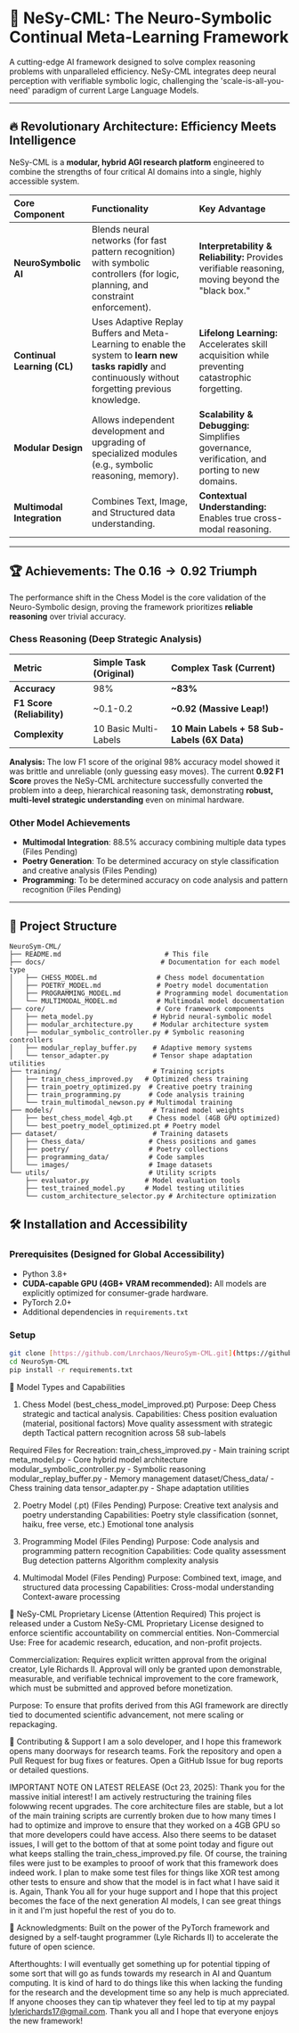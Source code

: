 # 🚀 NeSy-CML: The Neuro-Symbolic Continual Meta-Learning Framework

A cutting-edge AI framework designed to solve complex reasoning problems with unparalleled efficiency. NeSy-CML integrates deep neural perception with verifiable symbolic logic, challenging the 'scale-is-all-you-need' paradigm of current Large Language Models.

---

## 🔥 Revolutionary Architecture: Efficiency Meets Intelligence

NeSy-CML is a **modular, hybrid AGI research platform** engineered to combine the strengths of four critical AI domains into a single, highly accessible system.

| Core Component | Functionality | Key Advantage |
| :--- | :--- | :--- |
| **NeuroSymbolic AI** | Blends neural networks (for fast pattern recognition) with symbolic controllers (for logic, planning, and constraint enforcement). | **Interpretability & Reliability:** Provides verifiable reasoning, moving beyond the "black box." |
| **Continual Learning (CL)** | Uses Adaptive Replay Buffers and Meta-Learning to enable the system to **learn new tasks rapidly** and continuously without forgetting previous knowledge. | **Lifelong Learning:** Accelerates skill acquisition while preventing catastrophic forgetting. |
| **Modular Design** | Allows independent development and upgrading of specialized modules (e.g., symbolic reasoning, memory). | **Scalability & Debugging:** Simplifies governance, verification, and porting to new domains. |
| **Multimodal Integration** | Combines Text, Image, and Structured data understanding. | **Contextual Understanding:** Enables true cross-modal reasoning. |

---

## 🏆 Achievements: The $0.16 \rightarrow 0.92$ Triumph

The performance shift in the Chess Model is the core validation of the Neuro-Symbolic design, proving the framework prioritizes **reliable reasoning** over trivial accuracy.

### Chess Reasoning (Deep Strategic Analysis)

| Metric | Simple Task (Original) | Complex Task (Current) |
| :--- | :--- | :--- |
| **Accuracy** | $\text{98\%}$ | **$\text{\textasciitilde} 83\%$** |
| **F1 Score (Reliability)** | $\text{\textasciitilde} 0.1 \text{-} 0.2$ | **$\text{\textasciitilde} 0.92$ (Massive Leap!)** |
| **Complexity** | 10 Basic Multi-Labels | **10 Main Labels + 58 Sub-Labels ($\text{6X}$ Data)** |

**Analysis:** The low F1 score of the original 98% accuracy model showed it was brittle and unreliable (only guessing easy moves). The current **$0.92$ F1 Score** proves the NeSy-CML architecture successfully converted the problem into a deep, hierarchical reasoning task, demonstrating **robust, multi-level strategic understanding** even on minimal hardware.

### Other Model Achievements

* **Multimodal Integration**: 88.5% accuracy combining multiple data types (Files Pending)
* **Poetry Generation**: To be determined accuracy on style classification and creative analysis (Files Pending)
* **Programming**: To be determined accuracy on code analysis and pattern recognition (Files Pending)

---

## 📁 Project Structure

```
NeuroSym-CML/
├── README.md                          # This file
├── docs/                             # Documentation for each model type
│   ├── CHESS_MODEL.md               # Chess model documentation
│   ├── POETRY_MODEL.md              # Poetry model documentation
│   ├── PROGRAMMING_MODEL.md         # Programming model documentation
│   └── MULTIMODAL_MODEL.md          # Multimodal model documentation
├── core/                            # Core framework components
│   ├── meta_model.py               # Hybrid neural-symbolic model
│   ├── modular_architecture.py     # Modular architecture system
│   ├── modular_symbolic_controller.py # Symbolic reasoning controllers
│   ├── modular_replay_buffer.py    # Adaptive memory systems
│   └── tensor_adapter.py           # Tensor shape adaptation utilities
├── training/                       # Training scripts
│   ├── train_chess_improved.py   # Optimized chess training
│   ├── train_poetry_optimized.py  # Creative poetry training
│   ├── train_programming.py       # Code analysis training
│   └── train_multimodal_newson.py # Multimodal training
├── models/                         # Trained model weights
│   ├── best_chess_model_4gb.pt    # Chess model (4GB GPU optimized)
│   └── best_poetry_model_optimized.pt # Poetry model
├── dataset/                        # Training datasets
│   ├── Chess_data/                # Chess positions and games
│   ├── poetry/                    # Poetry collections
│   ├── programming_data/          # Code samples
│   └── images/                    # Image datasets
└── utils/                         # Utility scripts
    ├── evaluator.py              # Model evaluation tools
    ├── test_trained_model.py     # Model testing utilities
    └── custom_architecture_selector.py # Architecture optimization
```

## 🛠️ Installation and Accessibility

### Prerequisites (Designed for Global Accessibility)

* Python 3.8+
* **CUDA-capable GPU ($\text{4GB+}$ VRAM recommended):** All models are explicitly optimized for consumer-grade hardware.
* PyTorch 2.0+
* Additional dependencies in `requirements.txt`

### Setup

```bash
git clone [https://github.com/Lnrchaos/NeuroSym-CML.git](https://github.com/Lnrchaos/NeuroSym-CML.git)
cd NeuroSym-CML
pip install -r requirements.txt
```


🎯 Model Types and Capabilities
1. Chess Model (best_chess_model_improved.pt)
Purpose: Deep Chess strategic and tactical analysis.
Capabilities:
Chess position evaluation (material, positional factors)
Move quality assessment with strategic depth
Tactical pattern recognition across 58 sub-labels


Required Files for Recreation:
train_chess_improved.py - Main training script
meta_model.py - Core hybrid model architecture
modular_symbolic_controller.py - Symbolic reasoning
modular_replay_buffer.py - Memory management
dataset/Chess_data/ - Chess training data
tensor_adapter.py - Shape adaptation utilities


2. Poetry Model (.pt) (Files Pending)
Purpose: Creative text analysis and poetry understanding
Capabilities:
Poetry style classification (sonnet, haiku, free verse, etc.)
Emotional tone analysis

4. Programming Model (Files Pending)
Purpose: Code analysis and programming pattern recognition
Capabilities:
Code quality assessment
Bug detection patterns
Algorithm complexity analysis

5. Multimodal Model (Files Pending)
Purpose: Combined text, image, and structured data processing
Capabilities:
Cross-modal understanding
Context-aware processing

📄 NeSy-CML Proprietary License (Attention Required)
This project is released under a Custom NeSy-CML Proprietary License designed to enforce scientific accountability on commercial entities.
Non-Commercial Use: Free for academic research, education, and non-profit projects.

Commercialization: Requires explicit written approval from the original creator, Lyle Richards II. Approval will only be granted upon demonstrable, measurable, and verifiable technical improvement to the core framework, which must be submitted and approved before monetization.

Purpose: To ensure that profits derived from this AGI framework are directly tied to documented scientific advancement, not mere scaling or repackaging.

🤝 Contributing & Support
I am a solo developer, and I hope this framework opens many doorways for research teams.
Fork the repository and open a Pull Request for bug fixes or features.
Open a GitHub Issue for bug reports or detailed questions.

IMPORTANT NOTE ON LATEST RELEASE (Oct 23, 2025): Thank you for the massive initial interest!
I am actively restructuring the training files folowwing recent upgrades. The core 
architecture files are stable, but a lot of the main training scripts are currently broken
due to how many times I had to optimize and improve to ensure that they worked on a 
4GB GPU so that more developers could have access. Also there seems to be dataset issues,
I will get to the bottom of that at some point today and figure out what keeps stalling
the train_chess_improved.py file. Of course, the training files were just to be examples 
to prooof of work that this framework does indeed work. I plan to make some test files 
for things like XOR test among other tests to ensure and show that the model is in fact
what I have said it is. Again, Thank You all for your huge support and I hope that this 
project becomes the face of the next generation AI models, I can see great things in it 
and I'm just hopeful the rest of you do to.

🙏 Acknowledgments: Built on the power of the PyTorch framework and designed by a self-taught programmer (Lyle Richards II) to accelerate the future of open science.

Afterthoughts: I will eventually get something up for potential tipping of some sort that will go as funds towards my research in AI and Quantum computing. It is kind of hard to do things like this when lacking the funding for the research and the development time so any help is much appreciated. If anyone chooses they can tip whatever they feel led to tip at my paypal lylerichards17@gmail.com. Thank you all and I hope that everyone enjoys the new framework!

